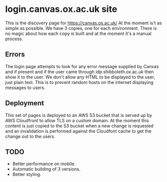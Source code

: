 # login.canvas.ox.ac.uk site

This is the discovery page for https://canvas.ox.ac.uk/ At the moment is't as 
simple as possible. We have 3 copies, one for each environment. There is no
magic about how each copy is built and at the moment it's a manual process.

## Errors

The login page attempts to look for any error message supplied by Canvas and
if present and if the user came through idp.shibboleth.ox.ac.uk then show it
to the user. We don't allow any HTML to be displayed to the user, just plain
text. This is to prevent random hosts on the internet displaying messages
to users.

## Deployment

This set of pages is deployed to an AWS S3 bucket that is served up by AWS
Cloudfront to allow TLS on a custom domain. At the moment this content is
just copied to the S3 bucket when a new change is requested and an 
invalidation is performed against the Cloudfont cache to get the change out
to the users.

## TODO

 * Better performance on mobile.
 * Automatic building of 3 versions.
 * Better styling.

